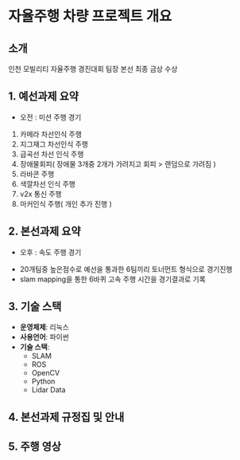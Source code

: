 # 자율주행 차량 프로젝트 개요

## 소개
인천 모빌리티 자율주행 경진대회 팀장
본선 최종 금상 수상

## 1. 예선과제 요약
* 오전 : 미션 주행 경기
1. 카메라 차선인식 주행
2. 지그재그 차선인식 주행
3. 급곡선 차선 인식 주행
4. 장애물회피( 장애물 3개중 2개가 가려지고 회피 > 랜덤으로 가려짐 )
5. 라바콘 주행
6. 색깔차선 인식 주행
7. v2x 통신 주행
8. 마커인식 주행( 개인 추가 진행 )

## 2. 본선과제 요약
* 오후 : 속도 주행 경기

 - 20개팀중 높은점수로 예선을 통과한 6팀끼리 토너먼트 형식으로 경기진행
 - slam mapping을 통한 6바퀴 고속 주행 시간을 경기결과로 기록

## 3. 기술 스택

- **운영체제**: 리눅스
- **사용언어**: 파이썬
- **기술 스택**:
  - SLAM
  - ROS
  - OpenCV
  - Python
  - Lidar Data
  
## 4. 본선과제 규정집 및 안내


## 5. 주행 영상
